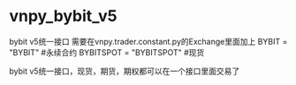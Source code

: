 # vnpy_bybit_v5
bybit v5统一接口
需要在vnpy.trader.constant.py的Exchange里面加上
    BYBIT = "BYBIT"             #永续合约
    BYBITSPOT = "BYBITSPOT"             #现货
    
bybit v5统一接口，现货，期货，期权都可以在一个接口里面交易了
